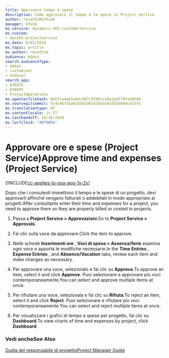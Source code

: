 ```yaml
---
title: Approvare tempo e spese
description: Come approvare il tempo e le spese in Project Service
author: revathiMuthiah
manager: kfend
ms.service: dynamics-365-customerservice
ms.custom:
- dyn365-projectservice
ms.date: 8/03/2018
ms.topic: article
ms.author: revathim
audience: Admin
search.audienceType:
- admin
- customizer
- enduser
search.app:
- D365CE
- D365PS
- ProjectOperations
ms.openlocfilehash: 6b5fca4ab1eb4c907c3fd6cca5e2adf79fad9590
ms.sourcegitcommit: 5c4c9bf3ba018562d6cb3443c01d550489c415fa
ms.translationtype: HT
ms.contentlocale: it-IT
ms.lasthandoff: 10/16/2020
ms.locfileid: "4079054"
---
```

# <a name="approve-time-and-expenses-project-service"></a><span data-ttu-id="59819-103">Approvare ore e spese (Project Service)</span><span class="sxs-lookup"><span data-stu-id="59819-103">Approve time and expenses (Project Service)</span></span>

[!INCLUDE[cc-applies-to-psa-app-1x-2x](../includes/cc-applies-to-psa-app-1x-2x.md)]

<span data-ttu-id="59819-104">Dopo che i consulenti immettono il tempo e le spese di un progetto, devi approvarli affinché vengano fatturati o addebitati in modo appropriato ai progetti.</span><span class="sxs-lookup"><span data-stu-id="59819-104">After consultants enter their time and expenses for a project, you need to approve them so they are properly billed or costed to projects.</span></span>  
  
1.  <span data-ttu-id="59819-105">Passa a **Project Service > Approvazioni**.</span><span class="sxs-lookup"><span data-stu-id="59819-105">Go to **Project Service > Approvals**.</span></span>  
  
2.  <span data-ttu-id="59819-106">Fai clic sulla voce da approvare.</span><span class="sxs-lookup"><span data-stu-id="59819-106">Click the item to approve.</span></span>  
  
3.  <span data-ttu-id="59819-107">Nelle schede **Inserimenti ore** , **Voci di spesa** e **Assenza/ferie** esamina ogni voce e apporta le modifiche necessarie.</span><span class="sxs-lookup"><span data-stu-id="59819-107">In the **Time Entries** , **Expense Entries** , and **Absence/Vacation** tabs, review each item and make changes as necessary.</span></span>  
  
4.  <span data-ttu-id="59819-108">Per approvare una voce, selezionalo e fai clic su **Approva**.</span><span class="sxs-lookup"><span data-stu-id="59819-108">To approve an item, select it and click **Approve**.</span></span> <span data-ttu-id="59819-109">Puoi selezionare e approvare più voci contemporaneamente.</span><span class="sxs-lookup"><span data-stu-id="59819-109">You can select and approve multiple items at once.</span></span>  
  
5.  <span data-ttu-id="59819-110">Per rifiutare una voce, selezionala e fai clic su **Rifiuta**.</span><span class="sxs-lookup"><span data-stu-id="59819-110">To reject an item, select it and click **Reject**.</span></span> <span data-ttu-id="59819-111">Puoi selezionare e rifiutare più voci contemporaneamente.</span><span class="sxs-lookup"><span data-stu-id="59819-111">You can select and reject multiple items at once.</span></span>  
  
6.  <span data-ttu-id="59819-112">Per visualizzare i grafici di tempo e spese per progetto, fai clic su **Dashboard**.</span><span class="sxs-lookup"><span data-stu-id="59819-112">To view charts of time and expenses by project, click **Dashboard**.</span></span>  
  
### <a name="see-also"></a><span data-ttu-id="59819-113">Vedi anche</span><span class="sxs-lookup"><span data-stu-id="59819-113">See Also</span></span>  
 [<span data-ttu-id="59819-114">Guida del responsabile di progetto</span><span class="sxs-lookup"><span data-stu-id="59819-114">Project Manager Guide</span></span>](../psa/project-manager-guide.md)
